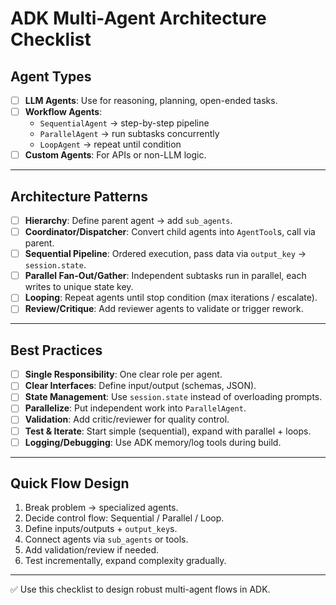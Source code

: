 # ADK Multi-Agent Architecture Checklist

## Agent Types
- [ ] **LLM Agents**: Use for reasoning, planning, open-ended tasks.  
- [ ] **Workflow Agents**:  
  - `SequentialAgent` → step-by-step pipeline  
  - `ParallelAgent` → run subtasks concurrently  
  - `LoopAgent` → repeat until condition  
- [ ] **Custom Agents**: For APIs or non-LLM logic.

---

## Architecture Patterns
- [ ] **Hierarchy**: Define parent agent → add `sub_agents`.  
- [ ] **Coordinator/Dispatcher**: Convert child agents into `AgentTool`s, call via parent.  
- [ ] **Sequential Pipeline**: Ordered execution, pass data via `output_key` → `session.state`.  
- [ ] **Parallel Fan-Out/Gather**: Independent subtasks run in parallel, each writes to unique state key.  
- [ ] **Looping**: Repeat agents until stop condition (max iterations / escalate).  
- [ ] **Review/Critique**: Add reviewer agents to validate or trigger rework.

---

## Best Practices
- [ ] **Single Responsibility**: One clear role per agent.  
- [ ] **Clear Interfaces**: Define input/output (schemas, JSON).  
- [ ] **State Management**: Use `session.state` instead of overloading prompts.  
- [ ] **Parallelize**: Put independent work into `ParallelAgent`.  
- [ ] **Validation**: Add critic/reviewer for quality control.  
- [ ] **Test & Iterate**: Start simple (sequential), expand with parallel + loops.  
- [ ] **Logging/Debugging**: Use ADK memory/log tools during build.

---

## Quick Flow Design
1. Break problem → specialized agents.  
2. Decide control flow: Sequential / Parallel / Loop.  
3. Define inputs/outputs + `output_key`s.  
4. Connect agents via `sub_agents` or tools.  
5. Add validation/review if needed.  
6. Test incrementally, expand complexity gradually.  

---

✅ Use this checklist to design robust multi-agent flows in ADK.  
